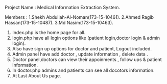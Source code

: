Project Name : Medical Information Extraction System. 

Members : 1.Shekh Abdullah-Al-Noman(173-15-10461).
          2.Ahmed Ragib Hassan(173-15-10487).
          3.Md Nasim(173-15-10463).


1. Index.php is the home page for all.
2. login.php have all login options like (patient login,doctor login  & admin login).
3. Also have sign up options for doctor and patient, Logout included.
4. Admin panel have add doctor , update information , delete data .
5. Doctor panel,doctors can view their appoinments , follow ups & patient information.
6. In doctor.php admins and patients can see all docotors information.
7. At Last About Us page. 
